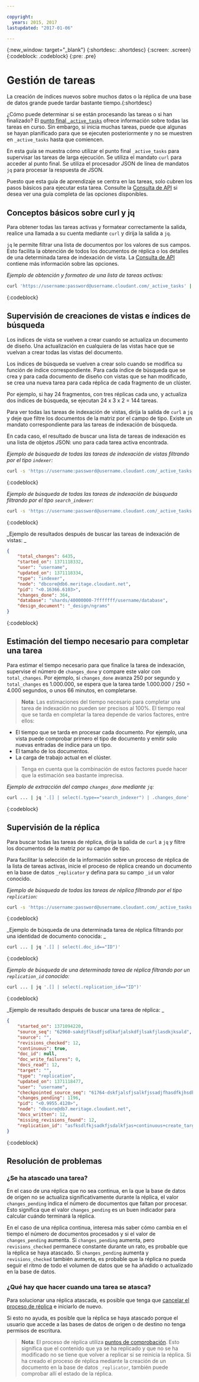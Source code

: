 ```yaml
---

copyright:
  years: 2015, 2017
lastupdated: "2017-01-06"

---
```


{:new_window: target="_blank"}
{:shortdesc: .shortdesc}
{:screen: .screen}
{:codeblock: .codeblock}
{:pre: .pre}

# Gestión de tareas

La creación de índices nuevos sobre muchos datos o la réplica de una base de datos grande puede tardar bastante tiempo.{:shortdesc}

¿Cómo puede determinar si se están procesando las tareas o si han finalizado?
El [punto final `_active_tasks`](../api/active_tasks.html) ofrece información sobre todas las tareas en curso.
Sin embargo, si inicia muchas tareas, puede que algunas se hayan planificado para que se ejecuten posteriormente y no se muestren en `_active_tasks` hasta que comiencen. 

En esta guía se muestra cómo utilizar el punto final `_active_tasks` para supervisar las tareas de larga ejecución.
Se utiliza el mandato `curl` para acceder al punto final.
Se utiliza el procesador JSON de línea de mandatos `jq` para procesar la respuesta de JSON. 

Puesto que esta guía de aprendizaje se centra en las tareas, solo cubren los pasos básicos para ejecutar esta tarea.
Consulte la [Consulta de API](../api/index.html) si desea ver una guía completa de las opciones disponibles. 

## Conceptos básicos sobre curl y jq

Para obtener todas las tareas activas y formatear correctamente la salida, realice una llamada a su cuenta mediante `curl` y dirija la salida a `jq`.

`jq` le permite filtrar una lista de documentos por los valores de sus campos.
Esto facilita la obtención de todos los documentos de réplica o los detalles de una determinada tarea de indexación de vista.
La [Consulta de API](../api/index.html) contiene más información sobre las opciones. 

_Ejemplo de obtención y formateo de una lista de tareas activas:_

```sh
curl 'https://username:password@username.cloudant.com/_active_tasks' | jq '.'
```
{:codeblock}

## Supervisión de creaciones de vistas e índices de búsqueda

Los índices de vista se vuelven a crear cuando se actualiza un documento de diseño.
Una actualización en cualquiera de las vistas hace que se vuelvan a crear todas las vistas del documento. 

Los índices de búsqueda se vuelven a crear solo cuando se modifica su función de índice correspondiente.
Para cada índice de búsqueda que se crea y para cada documento de diseño con vistas que se han modificado, se crea una nueva tarea para cada réplica de cada fragmento de un clúster. 

Por ejemplo, si hay
24 fragmentos, con tres réplicas cada uno, y actualiza dos
índices de búsqueda, se ejecutan
24 x 3 x 2 = 144 tareas. 

Para ver todas las tareas de indexación de vistas, dirija la salida de `curl` a `jq` y deje que filtre los documentos de la matriz por el campo de tipo.
Existe un mandato correspondiente para las tareas de indexación de búsqueda. 

En cada caso, el resultado de buscar una lista de tareas de indexación es una lista
de objetos JSON: uno para cada tarea activa encontrada. 

_Ejemplo de búsqueda de todas las tareas de indexación de vistas filtrando por el tipo `indexer`:_

```sh
curl -s 'https://username:password@username.cloudant.com/_active_tasks' | jq '.[] | select(.type=="indexer")'
```
{:codeblock}

_Ejemplo de búsqueda de todas las tareas de indexación de búsqueda filtrando por el tipo `search_indexer`:_

```sh
curl -s 'https://username:password@username.cloudant.com/_active_tasks' | jq '.[] | select(.type=="search_indexer")'
```
{:codeblock}

_Ejemplo de resultados después de buscar las tareas de indexación de vistas: _

```json
{
    "total_changes": 6435,
    "started_on": 1371118332,
    "user": "username",
    "updated_on": 1371118334,
    "type": "indexer",
    "node": "dbcore@db6.meritage.cloudant.net",
    "pid": "<0.16366.6103>",
    "changes_done": 364,
    "database": "shards/40000000-7fffffff/username/database",
    "design_document": "_design/ngrams"
}
```
{:codeblock}

## Estimación del tiempo necesario para completar una tarea

Para estimar el tiempo necesario para que finalice la tarea de indexación, supervise el número de `changes_done` y compare este valor con `total_changes`.
Por ejemplo, si `changes_done` avanza 250 por segundo y `total_changes` es 1.000.000,
se espera que la tarea tarde 1.000.000 / 250 = 4.000 segundos, o unos 66 minutos, en completarse. 

>   **Nota**: Las estimaciones del tiempo necesario para completar una tarea de indexación no pueden ser precisos al 100%. 
    El tiempo real que se tarda en completar la tarea depende de varios factores, entre ellos:
-   El tiempo que se tarda en procesar cada documento. Por ejemplo, una vista puede comprobar primero el tipo de documento y emitir solo nuevas entradas de índice para un tipo. 
-   El tamaño de los documentos. 
-   La carga de trabajo actual en el clúster. 

>   Tenga en cuenta que la combinación de estos factores puede hacer que la estimación sea bastante imprecisa. 

_Ejemplo de extracción del campo `changes_done` mediante `jq`:_

```sh
curl ... | jq '.[] | select(.type=="search_indexer") | .changes_done'
```
{:codeblock}

## Supervisión de la réplica

Para buscar todas las tareas de réplica, dirija la salida de `curl` a `jq` y filtre los documentos de la matriz por su campo de tipo. 

Para facilitar la selección de la información sobre un proceso de réplica de la lista de tareas activas, inicie el proceso de réplica creando un documento en la base de datos `_replicator` y defina para su campo `_id` un valor conocido. 

_Ejemplo de búsqueda de todas las tareas de réplica filtrando por el tipo `replication`:_

```sh
curl -s 'https://username:password@username.cloudant.com/_active_tasks' | jq '.[] | select(.type=="replication")'
```
{:codeblock}

_Ejemplo de búsqueda de una determinada tarea de réplica filtrando por una identidad de documento conocida: _

```sh
curl ... | jq '.[] | select(.doc_id=="ID")'
```
{:codeblock}

_Ejemplo de búsqueda de una determinada tarea de réplica filtrando por un `replication_id` conocido:_

```sh
curl ... | jq '.[] | select(.replication_id=="ID")'
```
{:codeblock}

_Ejemplo de resultado después de buscar una tarea de réplica: _

```json
{
    "started_on": 1371094220,
    "source_seq": "62960-sakdjflksdfjsdlkafjalskdfjlsakfjlasdkjksald",
    "source": "",
    "revisions_checked": 12,
    "continuous": true,
    "doc_id": null,
    "doc_write_failures": 0,
    "docs_read": 12,
    "target": "",
    "type": "replication",
    "updated_on": 1371118477,
    "user": "username",
    "checkpointed_source_seq": "61764-dskfjalsfjsalkfjssadjfhasdfkjhsdkfhsdkf",
    "changes_pending": 1196,
    "pid": "<0.9955.4120>",
    "node": "dbcore@db7.meritage.cloudant.net",
    "docs_written": 12,
    "missing_revisions_found": 12,
    "replication_id": "asfksdlfkjsadkfjsdalkfjas+continuous+create_target"
}
```
{:codeblock}

## Resolución de problemas

### ¿Se ha atascado una tarea?

En el caso de una réplica que no sea continua, en la que la base de datos de origen no se actualiza significativamente durante la réplica, el valor `changes_pending` indica el número de documentos que faltan por procesar.
Esto significa que el valor `changes_pending` es un buen indicador para calcular cuándo terminará la réplica. 

En el caso de una réplica continua, interesa más saber cómo cambia en el tiempo el número de documentos procesados y si el valor de `changes_pending` aumenta.
Si `changes_pending` aumenta, pero `revisions_checked` permanece constante durante un rato, es probable que la réplica se haya atascado.
Si `changes_pending` aumenta y `revisions_checked` también aumenta, es probable que la réplica no pueda seguir el ritmo de todo el volumen de datos que se ha añadido o actualizado en la base de datos. 

### ¿Qué hay que hacer cuando una tarea se atasca?

Para solucionar una réplica atascada, es posible que tenga que [cancelar el proceso de réplica](../api/replication.html#cancelling-a-replication) e iniciarlo de nuevo. 

Si esto no ayuda, es posible que la réplica se haya atascado porque el usuario que accede a las bases de datos de origen o de destino no tenga permisos de escritura. 

>   **Nota**: El proceso de réplica utiliza [puntos de comprobación](replication_guide.html#checkpoints).
    Esto significa que el contenido que ya se ha replicado y que no se ha modificado no se tiene que volver a replicar si se reinicia la réplica.
Si ha creado el proceso de réplica mediante la creación de un documento en la base de datos `_replicator`, también puede comprobar allí el estado de la réplica. 
